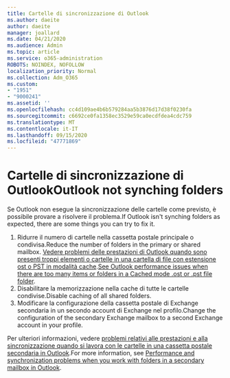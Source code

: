 ```yaml
---
title: Cartelle di sincronizzazione di Outlook
ms.author: daeite
author: daeite
manager: joallard
ms.date: 04/21/2020
ms.audience: Admin
ms.topic: article
ms.service: o365-administration
ROBOTS: NOINDEX, NOFOLLOW
localization_priority: Normal
ms.collection: Adm_O365
ms.custom:
- "1951"
- "9000241"
ms.assetid: ''
ms.openlocfilehash: cc4d109ae4b6b579284aa5b3876d17d38f0230fa
ms.sourcegitcommit: c6692ce0fa1358ec3529e59ca0ecdfdea4cdc759
ms.translationtype: MT
ms.contentlocale: it-IT
ms.lasthandoff: 09/15/2020
ms.locfileid: "47771869"
---
```

# <a name="outlook-not-synching-folders"></a><span data-ttu-id="f7bb1-102">Cartelle di sincronizzazione di Outlook</span><span class="sxs-lookup"><span data-stu-id="f7bb1-102">Outlook not synching folders</span></span>

<span data-ttu-id="f7bb1-103">Se Outlook non esegue la sincronizzazione delle cartelle come previsto, è possibile provare a risolvere il problema.</span><span class="sxs-lookup"><span data-stu-id="f7bb1-103">If Outlook isn't synching folders as expected, there are some things you can try to fix it.</span></span>

1. <span data-ttu-id="f7bb1-104">Ridurre il numero di cartelle nella cassetta postale principale o condivisa.</span><span class="sxs-lookup"><span data-stu-id="f7bb1-104">Reduce the number of folders in the primary or shared mailbox.</span></span> <span data-ttu-id="f7bb1-105">[Vedere problemi delle prestazioni di Outlook quando sono presenti troppi elementi o cartelle in una cartella di file con estensione ost o PST in modalità cache](https://support.microsoft.com/help/2768656).</span><span class="sxs-lookup"><span data-stu-id="f7bb1-105">[See Outlook performance issues when there are too many items or folders in a Cached mode .ost or .pst file folder](https://support.microsoft.com/help/2768656).</span></span>
2. <span data-ttu-id="f7bb1-106">Disabilitare la memorizzazione nella cache di tutte le cartelle condivise.</span><span class="sxs-lookup"><span data-stu-id="f7bb1-106">Disable caching of all shared folders.</span></span>
3. <span data-ttu-id="f7bb1-107">Modificare la configurazione della cassetta postale di Exchange secondaria in un secondo account di Exchange nel profilo.</span><span class="sxs-lookup"><span data-stu-id="f7bb1-107">Change the configuration of the secondary Exchange mailbox to a second Exchange account in your profile.</span></span>

<span data-ttu-id="f7bb1-108">Per ulteriori informazioni, vedere [problemi relativi alle prestazioni e alla sincronizzazione quando si lavora con le cartelle in una cassetta postale secondaria in Outlook](https://support.microsoft.com/help/3115602).</span><span class="sxs-lookup"><span data-stu-id="f7bb1-108">For more information, see [Performance and synchronization problems when you work with folders in a secondary mailbox in Outlook](https://support.microsoft.com/help/3115602).</span></span>
